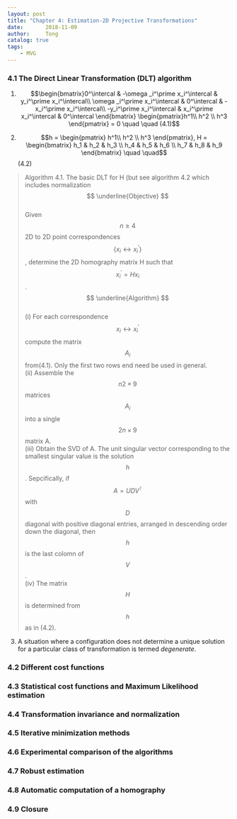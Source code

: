 ```yaml
---
layout: post
title: "Chapter 4: Estimation-2D Projective Transformations"
date:       2018-11-09
author:     Tong
catalog: true
tags:
    - MVG
---
```


### 4.1 The Direct Linear Transformation (DLT) algorithm

1. $$\begin{bmatrix}0^\intercal & -\omega _i^\prime x_i^\intercal & y_i^\prime x_i^\intercal\\ \omega _i^\prime x_i^\intercal & 0^\intercal & -x_i^\prime x_i^\intercal\\ -y_i^\prime x_i^\intercal & x_i^\prime x_i^\intercal & 0^\intercal \end{bmatrix} \begin{pmatrix}h^1\\ h^2 \\ h^3 \end{pmatrix} = 0    \quad \quad (4.1)$$

2. $$h = \begin{pmatrix}
h^1\\ h^2 \\ h^3
\end{pmatrix}, H = \begin{bmatrix}
h_1 & h_2 & h_3 \\ 
h_4 & h_5 & h_6 \\ 
h_7 & h_8 & h_9
\end{bmatrix}    \quad \quad$$ (4.2)

> Algorithm 4.1. The basic DLT for H (but see algorithm 4.2 which includes normalization <br>
> $$ \underline{Objective} $$ <br>
> Given $$n \geq 4$$ 2D to 2D point correspondences $$\left \{ x_i \leftrightarrow x_i^\prime \right \}$$, determine the 2D homography matrix H such that $$x_i^\prime = Hx_i$$.<br>
> $$ \underline{Algorithm} $$ <br>
> (i) For each correspondence $$ x_i \leftrightarrow x_i^\prime $$ compute the matrix $$A_i$$ from(4.1). Only the first two rows end need be used in general.   <br>
> (ii) Assemble the $$n 2 \times 9$$ matrices $$A_i$$ into a single $$2n \times 9$$ matrix A.<br>
> (iii) Obtain the SVD of A. The unit singular vector corresponding to the smallest singular value is the solution $$h$$. Sepcifically, if $$A = UDV^\intercal$$ with $$D$$ diagonal with positive diagonal entries, arranged in descending order down the diagonal, then $$h$$ is the last colomn of $$V$$.<br>
> (iv) The matrix $$H$$ is determined from $$h$$ as in (4.2).

3. A situation where a configuration does not determine a unique solution for a particular class of transformation is termed _degenerate_.


### 4.2 Different cost functions

### 4.3 Statistical cost functions and Maximum Likelihood estimation

### 4.4 Transformation invariance and normalization

### 4.5 Iterative minimization methods

### 4.6 Experimental comparison of the algorithms

### 4.7 Robust estimation 

### 4.8 Automatic computation of a homography

 
### 4.9 Closure


































